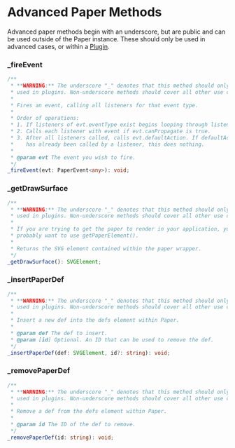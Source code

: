 # Advanced Paper Methods

Advanced paper methods begin with an underscore, but are public and can be used outside of the Paper instance. These should only be used in advanced cases, or within a [Plugin](../plugins/).

### \_fireEvent

```typescript
/**
 * **WARNING:** The underscore "_" denotes that this method should only be
 * used in plugins. Non-underscore methods should cover all other use cases.
 *
 * Fires an event, calling all listeners for that event type.
 *
 * Order of operations:
 * 1. If listeners of evt.eventType exist begins looping through listeners.
 * 2. Calls each listener with event if evt.canPropagate is true.
 * 3. After all listeners called, calls evt.defaultAction. If defaultAction
 *    has already been called by a listener, this does nothing.
 *
 * @param evt The event you wish to fire.
 */
_fireEvent(evt: PaperEvent<any>): void;
```

### \_getDrawSurface

```typescript
/**
 * **WARNING:** The underscore "_" denotes that this method should only be
 * used in plugins. Non-underscore methods should cover all other use cases.
 *
 * If you are trying to get the paper to render in your application, you
 * probably want to use getPaperElement().
 *
 * Returns the SVG element contained within the paper wrapper.
 */
_getDrawSurface(): SVGElement;
```

### \_insertPaperDef

```typescript
/**
 * **WARNING:** The underscore "_" denotes that this method should only be
 * used in plugins. Non-underscore methods should cover all other use cases.
 *
 * Insert a new def into the defs element within Paper.
 *
 * @param def The def to insert.
 * @param [id] Optional. An ID that can be used to remove the def.
 */
_insertPaperDef(def: SVGElement, id?: string): void;
```

### \_removePaperDef

```typescript
/**
 * **WARNING:** The underscore "_" denotes that this method should only be
 * used in plugins. Non-underscore methods should cover all other use cases.
 *
 * Remove a def from the defs element within Paper.
 *
 * @param id The ID of the def to remove.
 */
_removePaperDef(id: string): void;
```

